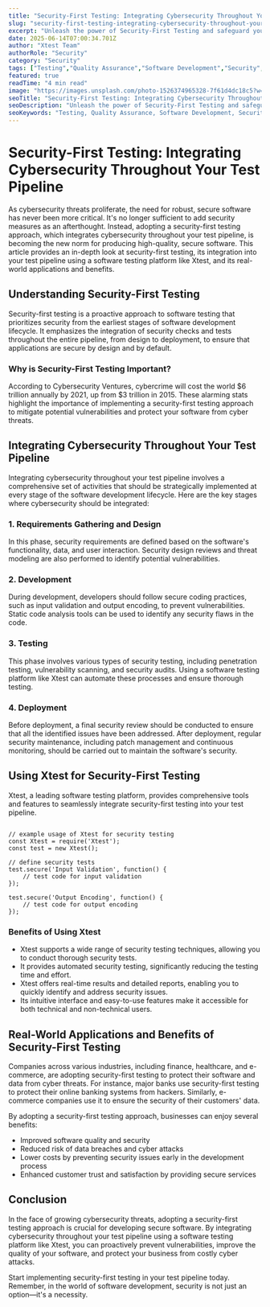 ```yaml
---
title: "Security-First Testing: Integrating Cybersecurity Throughout Your Test Pipeline: Common Pitfalls and How to Avoid Them"
slug: "security-first-testing-integrating-cybersecurity-throughout-your-test-pipeline-common-pitfalls-and-how-to-avoid-them"
excerpt: "Unleash the power of Security-First Testing and safeguard your digital pipeline from lurking cyber threats. Dive deep into how integrating cybersecurity throughout your test pipeline can fortify your defenses, enhance your product security, and protect your business from unforeseen risks. Equip yourself with the knowledge to outsmart hackers and maintain peace of mind."
date: 2025-06-14T07:00:34.701Z
author: "Xtest Team"
authorRole: "Security"
category: "Security"
tags: ["Testing","Quality Assurance","Software Development","Security","Vulnerability"]
featured: true
readTime: "4 min read"
image: "https://images.unsplash.com/photo-1526374965328-7f61d4dc18c5?w=1200&h=600&fit=crop"
seoTitle: "Security-First Testing: Integrating Cybersecurity Throughout Your Test Pipeline: Common Pitfalls and How to Avoid Them"
seoDescription: "Unleash the power of Security-First Testing and safeguard your digital pipeline from lurking cyber threats. Dive deep into how integrating cybersecurity throughout your test pipeline can fortify your defenses, enhance your product security, and protect your business from unforeseen risks. Equip yourself with the knowledge to outsmart hackers and maintain peace of mind."
seoKeywords: "Testing, Quality Assurance, Software Development, Security, Vulnerability"
---
```


# Security-First Testing: Integrating Cybersecurity Throughout Your Test Pipeline

As cybersecurity threats proliferate, the need for robust, secure software has never been more critical. It's no longer sufficient to add security measures as an afterthought. Instead, adopting a security-first testing approach, which integrates cybersecurity throughout your test pipeline, is becoming the new norm for producing high-quality, secure software. This article provides an in-depth look at security-first testing, its integration into your test pipeline using a software testing platform like Xtest, and its real-world applications and benefits.

## Understanding Security-First Testing

Security-first testing is a proactive approach to software testing that prioritizes security from the earliest stages of software development lifecycle. It emphasizes the integration of security checks and tests throughout the entire pipeline, from design to deployment, to ensure that applications are secure by design and by default.

### Why is Security-First Testing Important?

According to Cybersecurity Ventures, cybercrime will cost the world $6 trillion annually by 2021, up from $3 trillion in 2015. These alarming stats highlight the importance of implementing a security-first testing approach to mitigate potential vulnerabilities and protect your software from cyber threats.

## Integrating Cybersecurity Throughout Your Test Pipeline

Integrating cybersecurity throughout your test pipeline involves a comprehensive set of activities that should be strategically implemented at every stage of the software development lifecycle. Here are the key stages where cybersecurity should be integrated:

### 1\. Requirements Gathering and Design

In this phase, security requirements are defined based on the software's functionality, data, and user interaction. Security design reviews and threat modeling are also performed to identify potential vulnerabilities.

### 2\. Development

During development, developers should follow secure coding practices, such as input validation and output encoding, to prevent vulnerabilities. Static code analysis tools can be used to identify any security flaws in the code.

### 3\. Testing

This phase involves various types of security testing, including penetration testing, vulnerability scanning, and security audits. Using a software testing platform like Xtest can automate these processes and ensure thorough testing.

### 4\. Deployment

Before deployment, a final security review should be conducted to ensure that all the identified issues have been addressed. After deployment, regular security maintenance, including patch management and continuous monitoring, should be carried out to maintain the software's security.

## Using Xtest for Security-First Testing

Xtest, a leading software testing platform, provides comprehensive tools and features to seamlessly integrate security-first testing into your test pipeline.

```

// example usage of Xtest for security testing
const Xtest = require('Xtest');
const test = new Xtest();

// define security tests
test.secure('Input Validation', function() {
    // test code for input validation  
});

test.secure('Output Encoding', function() {
    // test code for output encoding  
});
```

### Benefits of Using Xtest

*   Xtest supports a wide range of security testing techniques, allowing you to conduct thorough security tests.
*   It provides automated security testing, significantly reducing the testing time and effort.
*   Xtest offers real-time results and detailed reports, enabling you to quickly identify and address security issues.
*   Its intuitive interface and easy-to-use features make it accessible for both technical and non-technical users.

## Real-World Applications and Benefits of Security-First Testing

Companies across various industries, including finance, healthcare, and e-commerce, are adopting security-first testing to protect their software and data from cyber threats. For instance, major banks use security-first testing to protect their online banking systems from hackers. Similarly, e-commerce companies use it to ensure the security of their customers' data.

By adopting a security-first testing approach, businesses can enjoy several benefits:

*   Improved software quality and security
*   Reduced risk of data breaches and cyber attacks
*   Lower costs by preventing security issues early in the development process
*   Enhanced customer trust and satisfaction by providing secure services

## Conclusion

In the face of growing cybersecurity threats, adopting a security-first testing approach is crucial for developing secure software. By integrating cybersecurity throughout your test pipeline using a software testing platform like Xtest, you can proactively prevent vulnerabilities, improve the quality of your software, and protect your business from costly cyber attacks.

Start implementing security-first testing in your test pipeline today. Remember, in the world of software development, security is not just an option—it's a necessity.